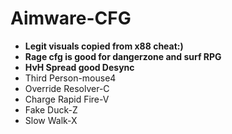 # Aimware-CFG
- **Legit visuals copied from x88 cheat:)** 
- **Rage cfg is good for dangerzone and surf RPG**
- **HvH Spread good Desync**
 - Third Person-mouse4
 - Override Resolver-C
 - Charge Rapid Fire-V
 - Fake Duck-Z
 - Slow Walk-X
